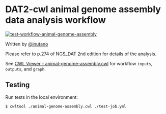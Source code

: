 # DAT2-cwl animal genome assembly data analysis workflow

[![test-workflow-animal-genome-assembly](https://github.com/pitagora-network/DAT2-cwl/actions/workflows/test-workflow-animal-genome-assembly.yml/badge.svg?branch=main)](https://github.com/pitagora-network/DAT2-cwl/actions/workflows/test-workflow-animal-genome-assembly.yml)

Written by [@inutano](https://github.com/inutano)

Please refer to p.274 of NGS_DAT 2nd edition for details of the analysis.

See [CWL Viewer - animal-genome-assembly.cwl](https://w3id.org/cwl/view/git/b63171820f546def8c26f558182912a71af88b48/workflow/animal-genome-assembly/animal-genome-assembly.cwl) for workflow `inputs`, `outputs`, and `graph`.

## Testing

Run tests in the local environment:

```bash
$ cwltool ./animal-genome-assembly.cwl ./test-job.yml
```

